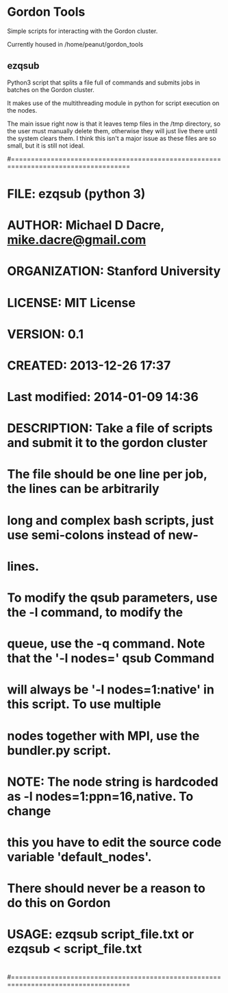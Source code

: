 Gordon Tools
============

Simple scripts for interacting with the Gordon cluster.

Currently housed in /home/peanut/gordon_tools

ezqsub
------

Python3 script that splits a file full of commands and submits jobs in batches on 
the Gordon cluster.

It makes use of the multithreading module in python for script execution on the nodes.

The main issue right now is that it leaves temp files in the /tmp directory, so the
user must manually delete them, otherwise they will just live there until the system
clears them.  I think this isn't a major issue as these files are so small, but it is
still not ideal.

#====================================================================================
#
#          FILE: ezqsub (python 3)
#        AUTHOR: Michael D Dacre, mike.dacre@gmail.com
#  ORGANIZATION: Stanford University
#       LICENSE: MIT License
#       VERSION: 0.1
#       CREATED: 2013-12-26 17:37
# Last modified: 2014-01-09 14:36
#
#   DESCRIPTION: Take a file of scripts and submit it to the gordon cluster
#                The file should be one line per job, the lines can be arbitrarily
#                long and complex bash scripts, just use semi-colons instead of new-
#                lines.
#                To modify the qsub parameters, use the -l command, to modify the
#                queue, use the -q command.  Note that the '-l nodes=' qsub Command
#                will always be '-l nodes=1:native' in this script.  To use multiple
#                nodes together with MPI, use the bundler.py script.
#
#          NOTE: The node string is hardcoded as -l nodes=1:ppn=16,native. To change
#                this you have to edit the source code variable 'default_nodes'. 
#                There should never be a reason to do this on Gordon
#
#         USAGE: ezqsub script_file.txt or ezqsub < script_file.txt
#
#====================================================================================
